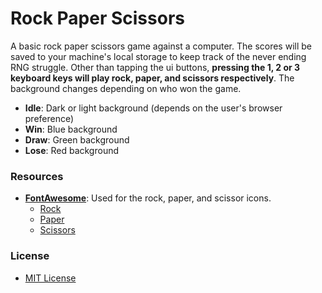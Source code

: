 # Rock Paper Scissors

A basic rock paper scissors game against a computer. The scores will be saved to your machine's local storage to keep track of the never ending RNG struggle. Other than tapping the ui buttons, **pressing the 1, 2 or 3 keyboard keys will play rock, paper, and scissors respectively**. The background changes depending on who won the game.

* **Idle**: Dark or light background (depends on the user's browser preference)
* **Win**: Blue background
* **Draw**: Green background
* **Lose**: Red background

### Resources

* [**FontAwesome**](https://fontawesome.com/): Used for the rock, paper, and scissor icons.
    * [Rock](https://fontawesome.com/icons/hand-back-fist)
    * [Paper](https://fontawesome.com/icons/hand)
    * [Scissors](https://fontawesome.com/icons/hand-scissors)

### License

* [MIT License](LICENSE)